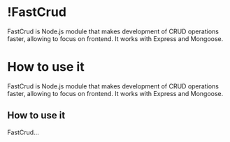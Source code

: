 !FastCrud
========

FastCrud is Node.js module that makes development of CRUD operations faster, allowing to focus on frontend.
It works with Express and Mongoose.

How to use it
========

FastCrud is Node.js module that makes development of CRUD operations faster, allowing to focus on frontend.
It works with Express and Mongoose. 

## How to use it

FastCrud...